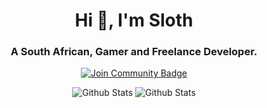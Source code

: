 <h1 align="center">Hi 👋, I'm Sloth</h1>
<h3 align="center">A South African, Gamer and Freelance Developer.</h3>

<div align="center">
<a href="[https://buymea](https://www.buymeacoffee.com/sloththedev)"><img src="[https://img.shields.io/discord/733027681184251937.svg?style=flat&label=Join%20Community&color=7289DA](https://img.shields.io/badge/Buy%20Me%20a%20Coffee-ffdd00?style=for-the-badge&logo=buy-me-a-coffee&logoColor=black)" alt="Join Community Badge"/></a>

![Github Stats](https://github-readme-stats.vercel.app/api/top-langs?username=michaelrosstarr&show_icons=true&locale=en&layout=compact&theme=radical)
![Github Stats](https://github-readme-stats.vercel.app/api?username=michaelrosstarr&show_icons=true&locale=en&theme=radical)
